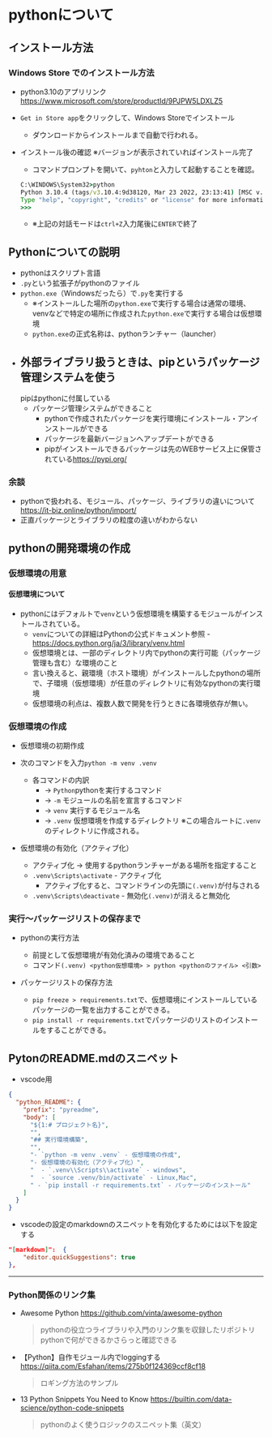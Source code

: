 # pythonについて

## インストール方法

### Windows Store でのインストール方法

- python3.10のアプリリンク <https://www.microsoft.com/store/productId/9PJPW5LDXLZ5>
- `Get in Store app`をクリックして、Windows Storeでインストール
  - ダウンロードからインストールまで自動で行われる。

- インストール後の確認 ※バージョンが表示されていればインストール完了
  - コマンドプロンプトを開いて、`pyhton`と入力して起動することを確認。  

  ```cmd
  C:\WINDOWS\System32>python
  Python 3.10.4 (tags/v3.10.4:9d38120, Mar 23 2022, 23:13:41) [MSC v.1929 64 bit (AMD64)] on win32
  Type "help", "copyright", "credits" or "license" for more information.
  >>>
  ```

  - ※上記の対話モードは`ctrl+Z`入力尾後に`ENTER`で終了

## Pythonについての説明

- pythonはスクリプト言語
- `.py`という拡張子がpythonのファイル
- `python.exe`（Windowsだったら）で`.py`を実行する 
  - ※インストールした場所の`python.exe`で実行する場合は通常の環境、venvなどで特定の場所に作成された`python.exe`で実行する場合は仮想環境
  - `python.exe`の正式名称は、pythonランチャー（launcher）
- 外部ライブラリ扱うときは、pipというパッケージ管理システムを使う
  -
   pipはpythonに付属している
  - パッケージ管理システムができること
    - pythonで作成されたパッケージを実行環境にインストール・アンインストールができる
    - パッケージを最新バージョンへアップデートができる
    - pipがインストールできるパッケージは先のWEBサービス上に保管されている<https://pypi.org/>

### 余談

- pythonで扱われる、モジュール、パッケージ、ライブラリの違いについて<https://it-biz.online/python/import/>
- 正直パッケージとライブラリの粒度の違いがわからない

## pythonの開発環境の作成

### 仮想環境の用意

#### 仮想環境について

- pythonにはデフォルトで`venv`という仮想環境を構築するモジュールがインストールされている。
  - `venv`についての詳細はPythonの公式ドキュメント参照 - <https://docs.python.org/ja/3/library/venv.html>
  - 仮想環境とは、一部のディレクトリ内でpythonの実行可能（パッケージ管理も含む）な環境のこと
  - 言い換えると、親環境（ホスト環境）がインストールしたpythonの場所で、子環境（仮想環境）が任意のディレクトリに有効なpythonの実行環境
  - 仮想環境の利点は、複数人数で開発を行うときに各環境依存が無い。

### 仮想環境の作成

- 仮想環境の初期作成
- 次のコマンドを入力`python -m venv .venv`
  - 各コマンドの内訳
    - → `Python`pythonを実行するコマンド
    - → `-m` モジュールの名前を宣言するコマンド
    - → `venv` 実行するモジュール名
    - → `.venv` 仮想環境を作成するディレクトリ ※この場合ルートに`.venv`のディレクトリに作成される。

- 仮想環境の有効化（アクティブ化）
  - アクティブ化 → 使用するpythonランチャーがある場所を指定すること
  - `.venv\Scripts\activate` - アクティブ化 
    - アクティブ化すると、コマンドラインの先頭に`(.venv)`が付与される
  - `.venv\Scripts\deactivate` - 無効化`(.venv)`が消えると無効化


### 実行～パッケージリストの保存まで

- pythonの実行方法
  - 前提として仮想環境が有効化済みの環境であること
  - コマンド`(.venv) <python仮想環境> > python <pythonのファイル> <引数>`

- パッケージリストの保存方法
  - `pip freeze > requirements.txt`で、仮想環境にインストールしているパッケージの一覧を出力することができる。
  - `pip install -r requirements.txt`でパッケージのリストのインストールをすることができる。


## PytonのREADME.mdのスニペット

- vscode用

```json
{
  "python_README": {
    "prefix": "pyreadme",
    "body": [
      "${1:# プロジェクト名}",
      "",
      "## 実行環境構築",
      "",
      "- `python -m venv .venv` - 仮想環境の作成",
      "- 仮想環境の有効化（アクティブ化）",
      "  - `.venv\\Scripts\\activate` - windows",
      "  - `source .venv/bin/activate` - Linux,Mac",
      " - `pip install -r requirements.txt` - パッケージのインストール"
    ]
  }
}
```

- vscodeの設定のmarkdownのスニペットを有効化するためには以下を設定する

```json
"[markdown]":  {
    "editor.quickSuggestions": true
},
```

---

### Python関係のリンク集

- Awesome Python <https://github.com/vinta/awesome-python>
  > pythonの役立つライブラリや入門のリンク集を収録したリポジトリ pythonで何ができるかさらっと確認できる
- 【Python】自作モジュール内でloggingする <https://qiita.com/Esfahan/items/275b0f124369ccf8cf18>
  > ロギング方法のサンプル
- 13 Python Snippets You Need to Know <https://builtin.com/data-science/python-code-snippets>
  > pythonのよく使うロジックのスニペット集（英文）
